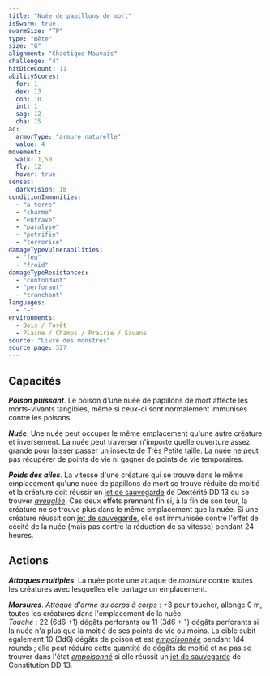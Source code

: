 ```yaml
---
title: "Nuée de papillons de mort"
isSwarm: true
swarmSize: "TP"
type: "Bête"
size: "G"
alignment: "Chaotique Mauvais"
challenge: "4"
hitDiceCount: 11
abilityScores:
  for: 1
  dex: 13
  con: 10
  int: 1
  sag: 12
  cha: 15
ac:
  armorType: "armure naturelle"
  value: 4
movement:
  walk: 1,50
  fly: 12
  hover: true
senses:
  darkvision: 18
conditionImmunities:
  - "a-terre"
  - "charme"
  - "entrave"
  - "paralyse"
  - "petrifie"
  - "terrorise"
damageTypeVulnerabilities:
  - "feu"
  - "froid"
damageTypeResistances:
  - "contondant"
  - "perforant"
  - "tranchant"
languages:
  - "—"
environments:
  - Bois / Forêt
  - Plaine / Champs / Prairie / Savane
source: "Livre des monstres"
source_page: 327
---
```

## Capacités
_**Poison puissant**_. Le poison d'une nuée de papillons de mort affecte les morts-vivants tangibles, même si ceux-ci sont normalement immunisés contre les poisons.

_**Nuée**_. Une nuée peut occuper le même emplacement qu'une autre créature et inversement. La nuée peut traverser n'importe quelle ouverture assez grande pour laisser passer un insecte de Très Petite taille. La nuée ne peut pas récupérer de points de vie ni gagner de points de vie temporaires.

_**Poids des ailes**_. La vitesse d'une créature qui se trouve dans le même emplacement qu'une nuée de papillons de mort se trouve réduite de moitié et la créature doit réussir un [jet de sauvegarde](/utiliser-les-caracteristiques/#jets-de-sauvegarde) de Dextérité DD 13 ou se trouver [_aveuglée_](/gerer-la-sante-du-personnage/#aveugle). Ces deux effets prennent fin si, à la fin de son tour, la créature ne se trouve plus dans le même emplacement que la nuée. Si une créature réussit son [jet de sauvegarde](/utiliser-les-caracteristiques/#jets-de-sauvegarde), elle est immunisée contre l'effet de cécité de la nuée (mais pas contre la réduction de sa vitesse) pendant 24 heures.

## Actions
_**Attaques multiples**_. La nuée porte une attaque de _morsure_ contre toutes les créatures avec lesquelles elle partage un emplacement.

_**Morsures**_. _Attaque d'arme au corps à corps_ : +3 pour toucher, allonge 0 m, toutes les créatures dans l'emplacement de la nuée.  
_Touché_ : 22 (6d6 +1) dégâts perforants ou 11 (3d6 + 1) dégâts perforants si la nuée n'a plus que la moitié de ses points de vie ou moins. La cible subit également 10 (3d6) dégâts de poison et est [_empoisonnée_](/gerer-la-sante-du-personnage/#empoisonne) pendant 1d4 rounds ; elle peut réduire cette quantité de dégâts de moitié et ne pas se trouver dans l'état [_empoisonné_](/gerer-la-sante-du-personnage/#empoisonne) si elle réussit un [jet de sauvegarde](/utiliser-les-caracteristiques/#jets-de-sauvegarde) de Constitution DD 13.
